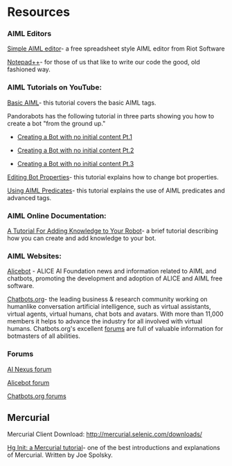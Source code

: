 # Resources #



### AIML Editors ###

[Simple AIML editor](http://riotsw.com/sae.html)- a free spreadsheet style AIML editor from Riot Software

[Notepad++](http://notepad-plus-plus.org/)- for those of us that like to write our code the good, old fashioned way.

### AIML Tutorials on YouTube: ###

[Basic AIML](http://www.youtube.com/watch?v=KCjwAZM6uik&feature=related)- this tutorial covers the basic AIML tags.

Pandorabots has the following tutorial in three parts showing you how to create a bot "from the ground up."

  * [Creating a Bot with no initial content Pt.1](http://www.youtube.com/watch?v=ZttAp2gX2-A&feature=related)

  * [Creating a Bot with no initial content Pt.2](http://www.youtube.com/watch?v=N-0nidZV-60&feature=related)

  * [Creating a Bot with no initial content Pt.3](http://www.youtube.com/watch?v=xgAxTpmAAPA&feature=related)



[Editing Bot Properties](http://www.youtube.com/watch?v=_11riZG56e4)- this tutorial explains how to change bot properties.

[Using AIML Predicates](http://www.youtube.com/watch?v=LBY2edO9cRo&feature=related)- this tutorial explains the use of AIML predicates and advanced tags.

### AIML Online Documentation: ###

[A Tutorial For Adding Knowledge to Your Robot](http://www.pandorabots.com/botmaster/en/tutorial?ch=1)- a brief tutorial describing how you can create and add knowledge to your bot.



### AIML Websites: ###

[Alicebot](http://alicebot.blogspot.com/) - ALICE AI Foundation news and information related to AIML and chatbots, promoting the development and adoption of ALICE and AIML free software.



[Chatbots.org](http://www.chatbots.org)- the leading business & research community working on humanlike conversation artificial intelligence, such as virtual assistants, virtual agents, virtual humans, chat bots and avatars. With more than 11,000 members it helps to advance the industry for all involved with virtual humans. Chatbots.org's excellent [forums](http://www.chatbots.org/ai_zone/) are full of valuable information for botmasters of all abilities.



### Forums ###

[AI Nexus forum](http://knytetrypper.proboards.com)

[Alicebot forum](http://forum.alicebot.org)

[Chatbots.org forums](http://www.chatbots.org/ai_zone/)



## Mercurial ##

Mercurial Client Download:  http://mercurial.selenic.com/downloads/

[Hg Init: a Mercurial tutorial](http://hginit.com/)- one of the best introductions and explanations of Mercurial. Written by Joe Spolsky.